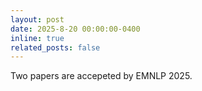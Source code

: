 ```yaml
---
layout: post
date: 2025-8-20 00:00:00-0400
inline: true
related_posts: false
---
```


Two papers are accepeted by EMNLP 2025.

